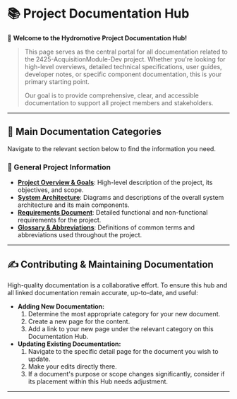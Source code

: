 # 📚 Project Documentation Hub

👋 **Welcome to the Hydromotive Project Documentation Hub!**

> This page serves as the central portal for all documentation related to the 2425-AcquisitionModule-Dev project. Whether you're looking for high-level overviews, detailed technical specifications, user guides, developer notes, or specific component documentation, this is your primary starting point.
>
> Our goal is to provide comprehensive, clear, and accessible documentation to support all project members and stakeholders.

---

## 🧭 Main Documentation Categories

Navigate to the relevant section below to find the information you need.

### 📄 General Project Information
*   **[Project Overview & Goals](./Project-Overview)**: High-level description of the project, its objectives, and scope.
*   **[System Architecture](./System-Architecture)**: Diagrams and descriptions of the overall system architecture and its main components.
*   **[Requirements Document](./Requirements)**: Detailed functional and non-functional requirements for the project.
*   **[Glossary & Abbreviations](./Glossary)**: Definitions of common terms and abbreviations used throughout the project.

---

## ✍️ Contributing & Maintaining Documentation

High-quality documentation is a collaborative effort. To ensure this hub and all linked documentation remain accurate, up-to-date, and useful:

*   **Adding New Documentation:**
    1.  Determine the most appropriate category for your new document.
    2.  Create a new page for the content.
    3.  Add a link to your new page under the relevant category on this Documentation Hub. 
*   **Updating Existing Documentation:**
    1.  Navigate to the specific detail page for the document you wish to update.
    2.  Make your edits directly there.
    3.  If a document's purpose or scope changes significantly, consider if its placement within this Hub needs adjustment.

---